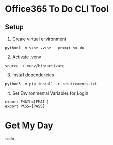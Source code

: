 # Office365 To Do CLI Tool

## Setup
1. Create virtual environment
```
python3 -m venv .venv --prompt to-do
```
2. Activate .venv
```
source ./.venv/bin/activate
```
3. Install dependencies
```
python3 -m pip install -r requirements.txt
```
4. Set Environmental Variables for Login
```
export EMAIL=[EMAIL]
export PASS=[PASS]
```

# Get My Day
```
todo
```
